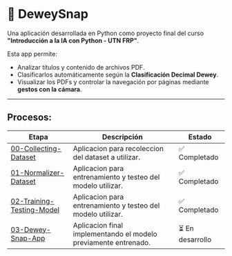 # 📘 DeweySnap

Una aplicación desarrollada en Python como proyecto final del curso **"Introducción a la IA con Python - UTN FRP"**.

Esta app permite:
- Analizar títulos y contenido de archivos PDF.
- Clasificarlos automáticamente según la **Clasificación Decimal Dewey**.
- Visualizar los PDFs y controlar la navegación por páginas mediante **gestos con la cámara**.

---

## Procesos:
| Etapa | Descripción | Estado |
|-------|-------------|--------|
| [00-Collecting-Dataset](./00-Collecting-Dataset/Readme.md) | Aplicacion para recoleccion del dataset a utilizar. | ✅ Completado |
| [01-Normalizer-Dataset](./01-Normalizer-Dataset/Readme.md) | Aplicacion para entrenamiento y testeo del modelo utilizar. | ✅ Completado |
| [02-Training-Testing-Model](./02-Training-Testing-Model/Readme.md) | Aplicacion para entrenamiento y testeo del modelo utilizar. | ✅ Completado |
| [03-Dewey-Snap-App](./03-Dewey-Snap-App/Readme.md) | Aplicacion final implementando el modelo previamente entrenado. | ⏳ En desarrollo |
